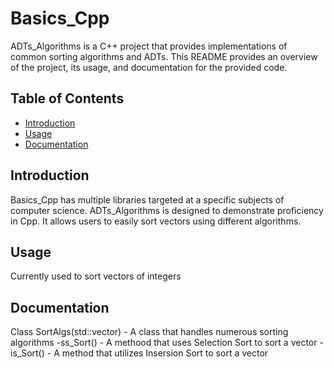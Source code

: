 # Basics_Cpp

ADTs_Algorithms is a C++ project that provides implementations of common sorting algorithms and ADTs. This README provides an overview of the project, its usage, and documentation for the provided code.

## Table of Contents

- [Introduction](#introduction)
- [Usage](#usage)
- [Documentation](#documentation)

## Introduction

Basics_Cpp has multiple libraries targeted at a specific subjects of computer science. ADTs_Algorithms is designed to demonstrate proficiency in Cpp. It allows users to easily sort vectors using different algorithms.

## Usage

Currently used to sort vectors of integers

## Documentation

Class SortAlgs(std::vector<int>) - A class that handles numerous sorting algorithms
        -ss_Sort() - A methood that uses Selection Sort to sort a vector
        -is_Sort() - A method that utilizes Insersion Sort to sort a vector
